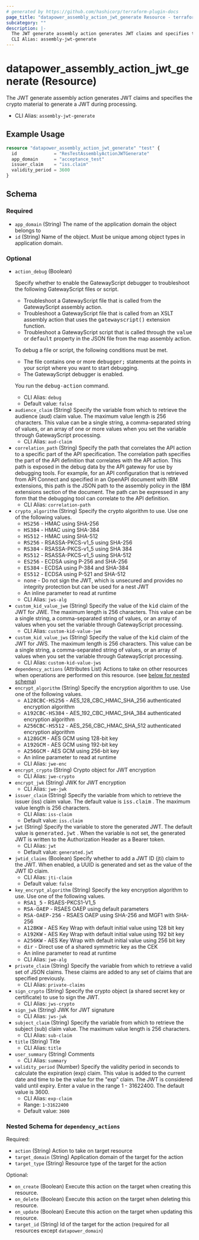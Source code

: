 ```yaml
---
# generated by https://github.com/hashicorp/terraform-plugin-docs
page_title: "datapower_assembly_action_jwt_generate Resource - terraform-provider-datapower"
subcategory: ""
description: |-
  The JWT generate assembly action generates JWT claims and specifies the crypto material to generate a JWT during processing.
  CLI Alias: assembly-jwt-generate
---
```


# datapower_assembly_action_jwt_generate (Resource)

The JWT generate assembly action generates JWT claims and specifies the crypto material to generate a JWT during processing.
  - CLI Alias: `assembly-jwt-generate`

## Example Usage

```terraform
resource "datapower_assembly_action_jwt_generate" "test" {
  id              = "ResTestAssemblyActionJWTGenerate"
  app_domain      = "acceptance_test"
  issuer_claim    = "iss.claim"
  validity_period = 3600
}
```

<!-- schema generated by tfplugindocs -->
## Schema

### Required

- `app_domain` (String) The name of the application domain the object belongs to
- `id` (String) Name of the object. Must be unique among object types in application domain.

### Optional

- `action_debug` (Boolean) <p>Specify whether to enable the GatewayScript debugger to troubleshoot the following GatewayScript files or script.</p><ul><li>Troubleshoot a GatewayScript file that is called from the GatewayScript assembly action.</li><li>Troubleshoot a GatewayScript file that is called from an XSLT assembly action that uses the <tt>gatewayscript()</tt> extension function.</li><li>Troubleshoot a GatewayScript script that is called through the <tt>value</tt> or <tt>default</tt> property in the JSON file from the map assembly action.</li></ul><p>To debug a file or script, the following conditions must be met.</p><ul><li>The file contains one or more <tt>debugger;</tt> statements at the points in your script where you want to start debugging.</li><li>The GatewayScript debugger is enabled.</li></ul><p>You run the <tt>debug-action</tt> command.</p>
  - CLI Alias: `debug`
  - Default value: `false`
- `audience_claim` (String) Specify the variable from which to retrieve the audience (aud) claim value. The maximum value length is 256 characters. This value can be a single string, a comma-separated string of values, or an array of one or more values when you set the variable through GatewayScript processing.
  - CLI Alias: `aud-claim`
- `correlation_path` (String) Specify the path that correlates the API action to a specific part of the API specification. The correlation path specifies the part of the API definition that correlates with the API action. This path is exposed in the debug data by the API gateway for use by debugging tools. For example, for an API configuration that is retrieved from API Connect and specified in an OpenAPI document with IBM extensions, this path is the JSON path to the assembly policy in the IBM extensions section of the document. The path can be expressed in any form that the debugging tool can correlate to the API definition.
  - CLI Alias: `correlation-path`
- `crypto_algorithm` (String) Specify the crypto algorithm to use. Use one of the following values. <ul><li><tt>HS256</tt> - HMAC using SHA-256</li><li><tt>HS384</tt> - HMAC using SHA-384</li><li><tt>HS512</tt> - HMAC using SHA-512</li><li><tt>RS256</tt> - RSASSA-PKCS-v1_5 using SHA-256</li><li><tt>RS384</tt> - RSASSA-PKCS-v1_5 using SHA 384</li><li><tt>RS512</tt> - RSASSA-PKCS-v1_5 using SHA-512</li><li><tt>ES256</tt> - ECDSA using P-256 and SHA-256</li><li><tt>ES384</tt> - ECDSA using P-384 and SHA-384</li><li><tt>ES512</tt> - ECDSA using P-521 and SHA-512</li><li><tt>none</tt> - Do not sign the JWT, which is unsecured and provides no integrity protection but can be used for a nest JWT</li><li>An inline parameter to read at runtime</li></ul>
  - CLI Alias: `jws-alg`
- `custom_kid_value_jwe` (String) Specify the value of the <tt>kid</tt> claim of the JWT for JWE. The maximum length is 256 characters. This value can be a single string, a comma-separated string of values, or an array of values when you set the variable through GatewayScript processing.
  - CLI Alias: `custom-kid-value-jwe`
- `custom_kid_value_jws` (String) Specify the value of the <tt>kid</tt> claim of the JWT for JWS. The maximum length is 256 characters. This value can be a single string, a comma-separated string of values, or an array of values when you set the variable through GatewayScript processing.
  - CLI Alias: `custom-kid-value-jws`
- `dependency_actions` (Attributes List) Actions to take on other resources when operations are performed on this resource. (see [below for nested schema](#nestedatt--dependency_actions))
- `encrypt_algorithm` (String) Specify the encryption algorithm to use. Use one of the following values. <ul><li><tt>A128CBC-HS256</tt> - AES_128_CBC_HMAC_SHA_256 authenticated encryption algorithm</li><li><tt>A192CBC-HS384</tt> - AES_192_CBC_HMAC_SHA_384 authenticated encryption algorithm</li><li><tt>A256CBC-HS512</tt> - AES_256_CBC_HMAC_SHA_512 authenticated encryption algorithm</li><li><tt>A128GCM</tt> - AES GCM using 128-bit key</li><li><tt>A192GCM</tt> - AES GCM using 192-bit key</li><li><tt>A256GCM</tt> - AES GCM using 256-bit key</li><li>An inline parameter to read at runtime</li></ul>
  - CLI Alias: `jwe-enc`
- `encrypt_crypto` (String) Crypto object for JWT encryption
  - CLI Alias: `jwe-crypto`
- `encrypt_jwk` (String) JWK for JWT encryption
  - CLI Alias: `jwe-jwk`
- `issuer_claim` (String) Specify the variable from which to retrieve the issuer (iss) claim value. The default value is <tt>iss.claim</tt> . The maximum value length is 256 characters.
  - CLI Alias: `iss-claim`
  - Default value: `iss.claim`
- `jwt` (String) Specify the variable to store the generated JWT. The default value is <tt>generated.jwt</tt> . When the variable is not set, the generated JWT is written to the Authorization Header as a Bearer token.
  - CLI Alias: `jwt`
  - Default value: `generated.jwt`
- `jwtid_claims` (Boolean) Specify whether to add a JWT ID (jti) claim to the JWT. When enabled, a UUID is generated and set as the value of the JWT ID claim.
  - CLI Alias: `jti-claim`
  - Default value: `false`
- `key_encrypt_algorithm` (String) Specify the key encryption algorithm to use. Use one of the following values. <ul><li><tt>RSA1_5</tt> - RSAES-PKCS1-V1_5</li><li><tt>RSA-OAEP</tt> - RSAES OAEP using default parameters</li><li><tt>RSA-OAEP-256</tt> - RSAES OAEP using SHA-256 and MGF1 with SHA-256</li><li><tt>A128KW</tt> - AES Key Wrap with default initial value using 128 bit key</li><li><tt>A192KW</tt> - AES Key Wrap with default initial value using 192 bit key</li><li><tt>A256KW</tt> - AES Key Wrap with default initial value using 256 bit key</li><li><tt>dir</tt> - Direct use of a shared symmetric key as the CEK</li><li>An inline parameter to read at runtime</li></ul>
  - CLI Alias: `jwe-alg`
- `private_claim` (String) Specify the variable from which to retrieve a valid set of JSON claims. These claims are added to any set of claims that are specified previously.
  - CLI Alias: `private-claims`
- `sign_crypto` (String) Specify the crypto object (a shared secret key or certificate) to use to sign the JWT.
  - CLI Alias: `jws-crypto`
- `sign_jwk` (String) JWK for JWT signature
  - CLI Alias: `jws-jwk`
- `subject_claim` (String) Specify the variable from which to retrieve the subject (sub) claim value. The maximum value length is 256 characters.
  - CLI Alias: `sub-claim`
- `title` (String) Title
  - CLI Alias: `title`
- `user_summary` (String) Comments
  - CLI Alias: `summary`
- `validity_period` (Number) Specify the validity period in seconds to calculate the expiration (exp) claim. This value is added to the current date and time to be the value for the "exp" claim. The JWT is considered valid until expiry. Enter a value in the range 1 - 31622400. The default value is 3600.
  - CLI Alias: `exp-claim`
  - Range: `1`-`31622400`
  - Default value: `3600`

<a id="nestedatt--dependency_actions"></a>
### Nested Schema for `dependency_actions`

Required:

- `action` (String) Action to take on target resource
- `target_domain` (String) Application domain of the target for the action
- `target_type` (String) Resource type of the target for the action

Optional:

- `on_create` (Boolean) Execute this action on the target when creating this resource.
- `on_delete` (Boolean) Execute this action on the target when deleting this resource.
- `on_update` (Boolean) Execute this action on the target when updating this resource.
- `target_id` (String) Id of the target for the action (required for all resources except `datapower_domain`)

